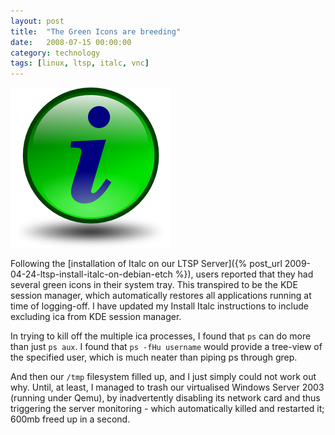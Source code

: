 ```yaml
---
layout: post
title:  "The Green Icons are breeding"
date:   2008-07-15 00:00:00
category: technology
tags: [linux, ltsp, italc, vnc]
---
```


<img src="/assets/italc_icon.png" class="image-right" alt="italc green icon">

Following the [installation of Italc on our LTSP Server]({% post_url 2009-04-24-ltsp-install-italc-on-debian-etch %}), users reported that they had several green icons in their system tray.  This transpired to be the KDE session manager, which automatically restores all applications running at time of logging-off.  I have updated my Install Italc instructions to include excluding ica from KDE session manager.

<!--more-->

In trying to kill off the multiple ica processes, I found that `ps` can do more than just `ps aux`.  I found that `ps -fHu username` would provide a tree-view of the specified user, which is much neater than piping ps through grep.

And then our `/tmp` filesystem filled up, and I just simply could not work out why.  Until, at least, I managed to trash our virtualised Windows Server 2003 (running under Qemu), by inadvertently disabling its network card and thus triggering the server monitoring - which automatically killed and restarted it; 600mb freed up in a second.
